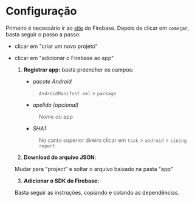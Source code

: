 # Configuração

Primeiro é necessário ir ao [site](https://firebase.google.com/?hl=pt) do Firebase. Depois de clicar em `começar`, basta seguir o passo a passo:

- clicar em "criar um novo projeto"

- clicar em "adicionar o Firebase ao app"

    1. **Registrar app:** basta preencher os campos:
        - _pacote Android_
        > `AndroidManifest.xml` > `package`
        - _apelido (opcional)_
        > Nome do app
        - _SHA1_
        > No canto superior direiro clicar em `task` > `android` > `sining report`

    2. **Download do arquivo JSON**:

    Mudar para "project" e soltar o arquivo baixado na pasta "app"

    3. **Adicionar o SDK do Firebase:**

    Basta seguir as instruções, copiando e colando as dependências.

